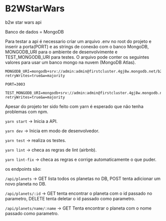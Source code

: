 # B2WStarWars
b2w star wars api

Banco de dados = MongoDB

Para testar a api é necessario criar um arquivo .env no root do projeto e inserir a porta(PORT) e as strings de conexão com o banco MongoDB, MONGODB_URI para o ambiente de desenvolvimente e TEST_MONGODB_URI para testes. O arquivo pode conter os seguintes valores para usar um banco mongo na nuvem (MongoDB Atlas).

```
MONGODB_URI=mongodb+srv://admin:admin@firstcluster.4gj8w.mongodb.net/b2w?retryWrites=true&w=majority

PORT=3003

TEST_MONGODB_URI=mongodb+srv://admin:admin@firstcluster.4gj8w.mongodb.net/b2wTest?retryWrites=true&w=majority
```


Apesar do projeto ter sido feito com yarn é esperado que não tenha problemas com npm.

``` yarn start ``` -> Inicia a API.

``` yarn dev ``` -> Inicia em modo de desenvolvedor.

``` yarn test ``` -> realiza os testes.

``` yarn lint ``` -> checa as regras de lint (airbnb).

``` yarn lint-fix ``` -> checa as regras e corrige automaticamente o que puder.

os endpoints são:

``` /api/planets ``` -> GET lista todos os planetas no DB, POST tenta adicionar um novo planeta no DB.

``` /api/planets/:id ``` -> GET tenta encontrar o planeta com o id passado no parametro, DELETE tenta deletar o id passado como parametro.

``` /api/planets/name/:name ``` -> GET Tenta encontrar o planeta com o nome passado como parametro.
